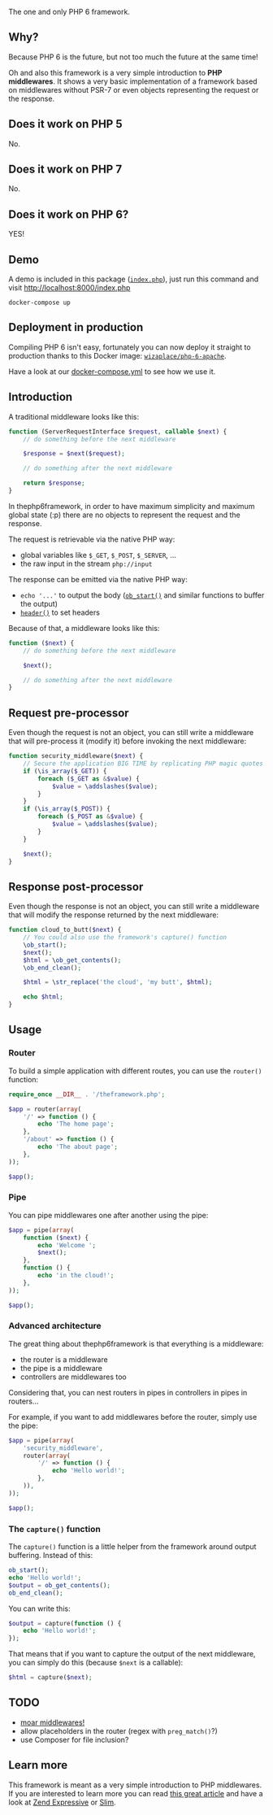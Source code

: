 The one and only PHP 6 framework.

## Why?

Because PHP 6 is the future, but not too much the future at the same time!

Oh and also this framework is a very simple introduction to **PHP middlewares**. It shows a very basic implementation of a framework based on middlewares without PSR-7 or even objects representing the request or the response.

## Does it work on PHP 5

No.

## Does it work on PHP 7

No.

## Does it work on PHP 6?

YES!

## Demo

A demo is included in this package ([`index.php`](index.php)), just run this command and visit [http://localhost:8000/index.php](http://localhost:8000/index.php)

```
docker-compose up
```

## Deployment in production

Compiling PHP 6 isn't easy, fortunately you can now deploy it straight to production thanks to this Docker image: [`wizaplace/php-6-apache`](https://github.com/wizaplace/docker-php-6-apache).

Have a look at our [docker-compose.yml](docker-compose.yml) to see how we use it.

## Introduction

A traditional middleware looks like this:

```php
function (ServerRequestInterface $request, callable $next) {
    // do something before the next middleware

    $response = $next($request);

    // do something after the next middleware

    return $response;
}
```

In thephp6framework, in order to have maximum simplicity and maximum global state (:p) there are no objects to represent the request and the response.

The request is retrievable via the native PHP way:

- global variables like `$_GET`, `$_POST`, `$_SERVER`, …
- the raw input in the stream `php://input`

The response can be emitted via the native PHP way:

- `echo '...'` to output the body ([`ob_start()`](http://php.net/manual/fr/function.ob-start.php) and similar functions to buffer the output)
- [`header()`](http://php.net/manual/fr/function.header.php) to set headers

Because of that, a middleware looks like this:

```php
function ($next) {
    // do something before the next middleware

    $next();

    // do something after the next middleware
}
```

## Request pre-processor

Even though the request is not an object, you can still write a middleware that will pre-process it (modify it) before invoking the next middleware:

```php
function security_middleware($next) {
    // Secure the application BIG TIME by replicating PHP magic quotes
    if (\is_array($_GET)) {
        foreach ($_GET as &$value) {
            $value = \addslashes($value);
        }
    }
    if (\is_array($_POST)) {
        foreach ($_POST as &$value) {
            $value = \addslashes($value);
        }
    }

    $next();
}
```

## Response post-processor

Even though the response is not an object, you can still write a middleware that will modify the response returned by the next middleware:

```php
function cloud_to_butt($next) {
    // You could also use the framework's capture() function
    \ob_start();
    $next();
    $html = \ob_get_contents();
    \ob_end_clean();

    $html = \str_replace('the cloud', 'my butt', $html);

    echo $html;
}
```

## Usage

### Router

To build a simple application with different routes, you can use the `router()` function:

```php
require_once __DIR__ . '/theframework.php';

$app = router(array(
    '/' => function () {
        echo 'The home page';
    },
    '/about' => function () {
        echo 'The about page';
    },
));

$app();
```

### Pipe

You can pipe middlewares one after another using the pipe:

```php
$app = pipe(array(
    function ($next) {
        echo 'Welcome ';
        $next();
    },
    function () {
        echo 'in the cloud!';
    },
));

$app();
```

### Advanced architecture

The great thing about thephp6framework is that everything is a middleware:

- the router is a middleware
- the pipe is a middleware
- controllers are middlewares too

Considering that, you can nest routers in pipes in controllers in pipes in routers…

For example, if you want to add middlewares before the router, simply use the pipe:

```php
$app = pipe(array(
    'security_middleware',
    router(array(
        '/' => function () {
            echo 'Hello world!';
        },
    )),
));

$app();
```

### The `capture()` function

The `capture()` function is a little helper from the framework around output buffering. Instead of this:

```php
ob_start();
echo 'Hello world!';
$output = ob_get_contents();
ob_end_clean();
```

You can write this:

```php
$output = capture(function () {
    echo 'Hello world!';
});
```

That means that if you want to capture the output of the next middleware, you can simply do this (because `$next` is a callable):

```php
$html = capture($next);
```

## TODO

- [moar middlewares!](https://github.com/wizacha/thephp6framework/blob/master/theframework.php#L84)
- allow placeholders in the router (regex with `preg_match()`?)
- use Composer for file inclusion?

## Learn more

This framework is meant as a very simple introduction to PHP middlewares. If you are interested to learn more you can read [this great article](https://mwop.net/blog/2015-01-08-on-http-middleware-and-psr-7.html) and have a look at [Zend Expressive](https://zendframework.github.io/zend-expressive/) or [Slim](http://www.slimframework.com/).
